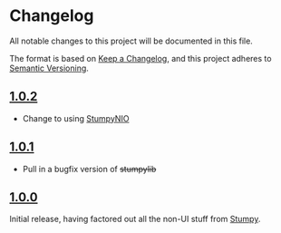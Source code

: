 # Changelog

All notable changes to this project will be documented in this file.

The format is based on [Keep a Changelog](https://keepachangelog.com/en/1.0.0/),
and this project adheres to [Semantic Versioning](https://semver.org/spec/v2.0.0.html).

## [1.0.2]

* Change to using [StumpyNIO]

## [1.0.1]

* Pull in a bugfix version of ~~stumpylib~~

## [1.0.0]

Initial release, having factored out all the non-UI stuff from [Stumpy].

[1.0.2]: https://github.com/sbeitzel/clStumpy/compare/1.0.1...1.0.2
[1.0.1]: https://github.com/sbeitzel/clStumpy/compare/1.0.0...1.0.1
[1.0.0]: https://github.com/sbeitzel/clStumpy/releases/tag/1.0.0
[StumpyNIO]: https://github.com/sbeitzel/StumpyNIO
[Stumpy]: https://github.com/sbeitzel/Stumpy
